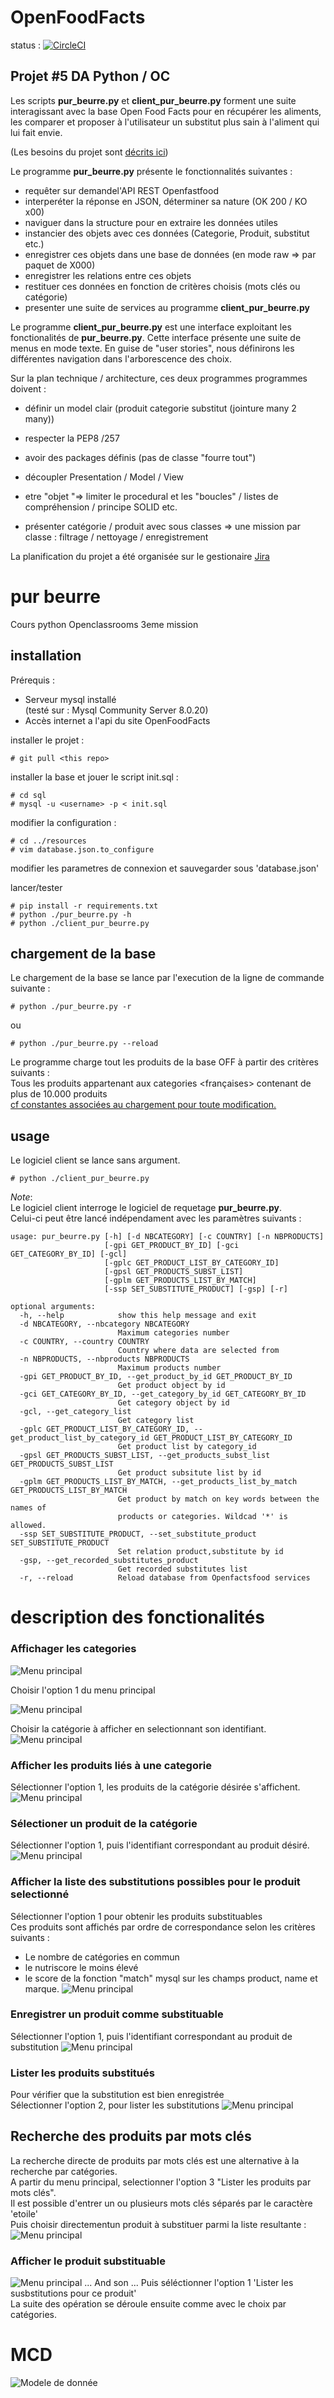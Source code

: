 # OpenFoodFacts

status : [![CircleCI](https://circleci.com/gh/jean-charles-gibier/OpenFoodFacts.svg?style=shield)](https://app.circleci.com/pipelines/github/jean-charles-gibier/OpenFoodFacts)

## Projet #5 DA Python / OC

Les scripts **pur_beurre.py** et **client_pur_beurre.py** forment une suite interagissant avec la base Open Food Facts pour en récupérer les aliments, les comparer et proposer à l'utilisateur un substitut plus sain à l'aliment qui lui fait envie.

(Les besoins du projet sont [décrits ici](https://openclassrooms.com/fr/projects/157/assignment))

Le programme **pur_beurre.py** présente le fonctionnalités suivantes  :

- requêter sur demandel'API REST Openfastfood
- interperéter la réponse en JSON, déterminer sa nature (OK 200 / KO x00)
- naviguer dans la structure pour en extraire les données utiles
- instancier des objets avec ces données (Categorie, Produit, substitut etc.)
- enregistrer ces objets dans une base de données (en mode raw => par paquet de X000)
- enregistrer les relations entre ces objets
- restituer ces données en fonction de critères choisis (mots clés ou catégorie)
- presenter une suite de services au programme **client_pur_beurre.py** 

Le programme **client_pur_beurre.py**  est une interface exploitant les fonctionalités de **pur_beurre.py**.
Cette interface présente une suite de menus en mode texte. En guise de "user stories", nous définirons les différentes navigation dans l'arborescence des choix.

Sur la plan technique / architecture, ces deux programmes programmes doivent :
- définir un model clair (produit categorie substitut (jointure many 2 many)) 

- respecter la PEP8 /257
- avoir des packages définis (pas de classe "fourre tout")
- découpler Presentation  / Model / View 
- etre "objet "=> limiter le procedural et les "boucles" / listes de compréhension / principe SOLID etc.
- présenter catégorie / produit avec sous classes => une mission par classe : filtrage / nettoyage / enregistrement 

La planification du projet a été organisée sur  le gestionaire [ Jira ](https://jcgibierscompany.atlassian.net/jira/software/projects/CO/boards/2)


# pur beurre
Cours python Openclassrooms 3eme mission

## installation

Prérequis : 
- Serveur mysql installé<br>
(testé sur : Mysql Community Server 8.0.20)
- Accès internet a l'api du site OpenFoodFacts

installer le projet :
````
# git pull <this repo>
````
installer la base et jouer le script init.sql :
````
# cd sql
# mysql -u <username> -p < init.sql
````
modifier la configuration :
````
# cd ../resources
# vim database.json.to_configure
````
modifier les parametres de connexion et sauvegarder sous 'database.json'

lancer/tester
````
# pip install -r requirements.txt
# python ./pur_beurre.py -h
# python ./client_pur_beurre.py 
````

## chargement de la base 

Le chargement de la base se lance par l'execution de la ligne de commande suivante :
````
# python ./pur_beurre.py -r
````
ou
````
# python ./pur_beurre.py --reload
````
Le programme charge tout les produits de la base OFF à partir des critères suivants :<br>
Tous les produits appartenant aux categories <françaises> contenant de plus de 10.000 produits <br>
[cf constantes associées au chargement pour toute modification.](https://github.com/jean-charles-gibier/OpenFoodFacts/blob/develop/core/constant.py)

## usage

Le logiciel client se lance sans argument.
````
# python ./client_pur_beurre.py
````

*Note*:<br>
Le logiciel client interroge le logiciel de requetage **pur_beurre.py**.<br>
Celui-ci peut être lancé indépendament avec les paramètres suivants :
````
usage: pur_beurre.py [-h] [-d NBCATEGORY] [-c COUNTRY] [-n NBPRODUCTS]
                     [-gpi GET_PRODUCT_BY_ID] [-gci GET_CATEGORY_BY_ID] [-gcl]
                     [-gplc GET_PRODUCT_LIST_BY_CATEGORY_ID]
                     [-gpsl GET_PRODUCTS_SUBST_LIST]
                     [-gplm GET_PRODUCTS_LIST_BY_MATCH]
                     [-ssp SET_SUBSTITUTE_PRODUCT] [-gsp] [-r]

optional arguments:
  -h, --help            show this help message and exit
  -d NBCATEGORY, --nbcategory NBCATEGORY
                        Maximum categories number
  -c COUNTRY, --country COUNTRY
                        Country where data are selected from
  -n NBPRODUCTS, --nbproducts NBPRODUCTS
                        Maximum products number
  -gpi GET_PRODUCT_BY_ID, --get_product_by_id GET_PRODUCT_BY_ID
                        Get product object by id
  -gci GET_CATEGORY_BY_ID, --get_category_by_id GET_CATEGORY_BY_ID
                        Get category object by id
  -gcl, --get_category_list
                        Get category list
  -gplc GET_PRODUCT_LIST_BY_CATEGORY_ID, --get_product_list_by_category_id GET_PRODUCT_LIST_BY_CATEGORY_ID
                        Get product list by category_id
  -gpsl GET_PRODUCTS_SUBST_LIST, --get_products_subst_list GET_PRODUCTS_SUBST_LIST
                        Get product subsitute list by id
  -gplm GET_PRODUCTS_LIST_BY_MATCH, --get_products_list_by_match GET_PRODUCTS_LIST_BY_MATCH
                        Get product by match on key words between the names of
                        products or categories. Wildcad '*' is allowed.
  -ssp SET_SUBSTITUTE_PRODUCT, --set_substitute_product SET_SUBSTITUTE_PRODUCT
                        Set relation product,substitute by id
  -gsp, --get_recorded_substitutes_product
                        Get recorded substitutes list
  -r, --reload          Reload database from Openfactsfood services
````


# description des fonctionalités

### Affichager les categories
![Menu principal](doc/US1.png)

Choisir l'option 1 du menu principal

![Menu principal](doc/US2.png)


Choisir la catégorie à afficher en selectionnant son identifiant. 
![Menu principal](doc/US3.png)

### Afficher les produits liés à une categorie
Sélectionner l'option 1, les produits de la catégorie désirée s'affichent.
![Menu principal](doc/US4.png)

### Sélectioner un produit de la catégorie
Sélectionner l'option 1, puis l'identifiant correspondant au produit désiré.
![Menu principal](doc/US5.png)

### Afficher la liste des substitutions possibles pour le produit selectionné
Sélectionner l'option 1 pour obtenir les produits substituables<br>
Ces produits sont affichés par ordre de correspondance selon les critères suivants :<br>
- Le nombre de catégories en commun
- le nutriscore le moins élevé
- le score de la fonction "match" mysql sur les champs product, name et marque.
![Menu principal](doc/US6.png)

### Enregistrer un produit comme substituable
Sélectionner l'option 1, puis l'identifiant correspondant au produit de substitution
![Menu principal](doc/US7.png)

### Lister les produits substitués
Pour vérifier que la substitution est bien enregistrée<br>
Sélectionner l'option 2, pour lister les substitutions
![Menu principal](doc/US8.png)

## Recherche des produits par mots clés
La recherche directe de produits par mots clés est une alternative à la recherche par catégories.<br>
A partir du menu principal, selectionner l'option 3 "Lister les produits par mots clés".<br>
Il est possible d'entrer un ou plusieurs mots clés séparés par le caractère 'etoile' <br>
Puis choisir directementun produit à substituer parmi la liste resultante : 
![Menu principal](doc/US9.png)

### Afficher le produit substituable
![Menu principal](doc/US10.png)
... And son ...
Puis séléctionner l'option 1 'Lister les susbstitutions pour ce produit'<br>
La suite des opération se déroule ensuite comme avec le choix par catégories. 


# MCD
![Modele de donnée](doc/model_opendoodfacts_1.svg)
